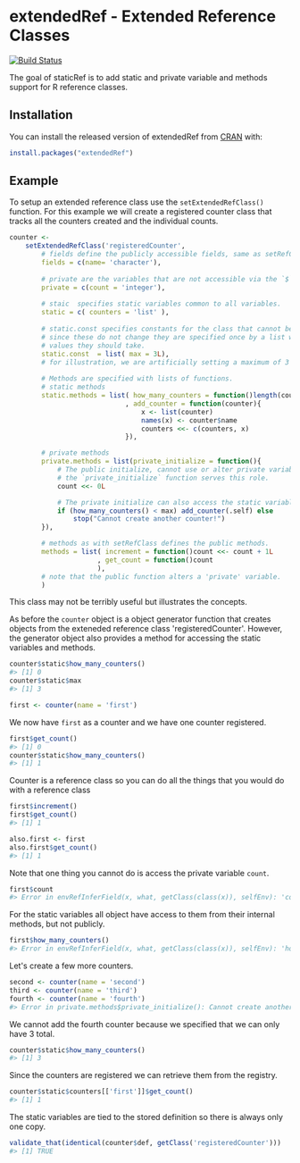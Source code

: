 
<!-- README.md is generated from README.Rmd. Please edit that file -->
extendedRef - Extended Reference Classes
========================================

[![Build Status](https://travis-ci.org/RDocTaskForce/extendedRef.svg?branch=master)](https://travis-ci.org/r-hub/rhub)

The goal of staticRef is to add static and private variable and methods support for R reference classes.

Installation
------------

You can install the released version of extendedRef from [CRAN](https://CRAN.R-project.org) with:

``` r
install.packages("extendedRef")
```

Example
-------

To setup an extended reference class use the `setExtendedRefClass()` function. For this example we will create a registered counter class that tracks all the counters created and the individual counts.

``` r
counter <- 
    setExtendedRefClass('registeredCounter',
        # fields define the publicly accessible fields, same as setRefClass
        fields = c(name= 'character'),
        
        # private are the variables that are not accessible via the `$` operator
        private = c(count = 'integer'),
        
        # staic  specifies static variables common to all variables.
        static = c( counters = 'list' ),
        
        # static.const specifies constants for the class that cannot be changed.
        # since these do not change they are specified once by a list with the 
        # values they should take.
        static.const  = list( max = 3L),
        # for illustration, we are artificially setting a maximum of 3 counters 
        
        # Methods are specified with lists of functions.
        # static methods
        static.methods = list( how_many_counters = function()length(counters)
                             , add_counter = function(counter){
                                 x <- list(counter)
                                 names(x) <- counter$name
                                 counters <<- c(counters, x)
                             }),

        # private methods
        private.methods = list(private_initialize = function(){
            # The public initialize, cannot use or alter private variables,
            # the `private_initialize` function serves this role. 
            count <<- 0L

            # The private initialize can also access the static variables,
            if (how_many_counters() < max) add_counter(.self) else
                stop("Cannot create another counter!")
        }),

        # methods as with setRefClass defines the public methods.
        methods = list( increment = function()count <<- count + 1L
                      , get_count = function()count
                      ),
        # note that the public function alters a 'private' variable.
        )
```

This class may not be terribly useful but illustrates the concepts.

As before the `counter` object is a object generator function that creates objects from the exteneded reference class 'registeredCounter'. However, the generator object also provides a method for accessing the static variables and methods.

``` r
counter$static$how_many_counters()
#> [1] 0
counter$static$max
#> [1] 3
```

``` r
first <- counter(name = 'first')
```

We now have `first` as a counter and we have one counter registered.

``` r
first$get_count()
#> [1] 0
counter$static$how_many_counters()
#> [1] 1
```

Counter is a reference class so you can do all the things that you would do with a reference class

``` r
first$increment()
first$get_count()
#> [1] 1
```

``` r
also.first <- first
also.first$get_count()
#> [1] 1
```

Note that one thing you cannot do is access the private variable `count`.

``` r
first$count
#> Error in envRefInferField(x, what, getClass(class(x)), selfEnv): 'count' is not a valid field or method name for reference class "registeredCounter"
```

For the static variables all object have access to them from their internal methods, but not publicly.

``` r
first$how_many_counters()
#> Error in envRefInferField(x, what, getClass(class(x)), selfEnv): 'how_many_counters' is not a valid field or method name for reference class "registeredCounter"
```

Let's create a few more counters.

``` r
second <- counter(name = 'second')
third <- counter(name = 'third')
fourth <- counter(name = 'fourth')
#> Error in private.methods$private_initialize(): Cannot create another counter!
```

We cannot add the fourth counter because we specified that we can only have 3 total.

``` r
counter$static$how_many_counters()
#> [1] 3
```

Since the counters are registered we can retrieve them from the registry.

``` r
counter$static$counters[['first']]$get_count()
#> [1] 1
```

The static variables are tied to the stored definition so there is always only one copy.

``` r
validate_that(identical(counter$def, getClass('registeredCounter')))
#> [1] TRUE
```
